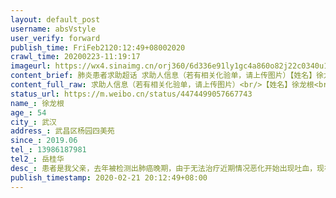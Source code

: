 ```yaml
---
layout: default_post
username: absVstyle
user_verify: forward
publish_time: FriFeb2120:12:49+08002020
crawl_time: 20200223-11:19:17
imageurl: https://wx4.sinaimg.cn/orj360/6d336e91ly1gc4a860o82j22c0340u10.jpg,https://wx1.sinaimg.cn/orj360/6d336e91ly1gc4a87izs3j22c03407wk.jpg,https://wx4.sinaimg.cn/orj360/6d336e91ly1gc4a89ik31j22c0340b2d.jpg
content_brief: 肺炎患者求助超话 求助人信息（若有相关化验单，请上传图片）【姓名】徐龙根【年龄】54【所在城市】武汉【所在小区、社区】武昌区杨园四美苑【患病时间】2019.06【联系方式】13986187981【其他紧急联系人】岳桂华【病情描述】患者是我父亲，去年被检测出肺癌晚期，由于无法治疗近期情况恶 ...全文
content_full_raw: 求助人信息（若有相关化验单，请上传图片）<br/>【姓名】徐龙根<br/>【年龄】54<br/>【所在城市】武汉<br/>【所在小区、社区】武昌区杨园四美苑<br/>【患病时间】2019.06<br/>【联系方式】13986187981<br/>【其他紧急联系人】岳桂华<br/>【病情描述】患者是我父亲，去年被检测出肺癌晚期，由于无法治疗近期情况恶化开始出现吐血，现在已经无法进食，无法大小便，无法行动了！联系医院均表示无床位无法住院治疗！现在病人情况危急！！还请大家帮帮我们！
status_url: https://m.weibo.cn/status/4474499057667743
name_: 徐龙根
age_: 54
city_: 武汉
address_: 武昌区杨园四美苑
since_: 2019.06
tel_: 13986187981
tel2_: 岳桂华
desc_: 患者是我父亲，去年被检测出肺癌晚期，由于无法治疗近期情况恶化开始出现吐血，现在已经无法进食，无法大小便，无法行动了！联系医院均表示无床位无法住院治疗！现在病人情况危急！！还请大家帮帮我们！
publish_timestamp: 2020-02-21 20:12:49+08:00
---
```

